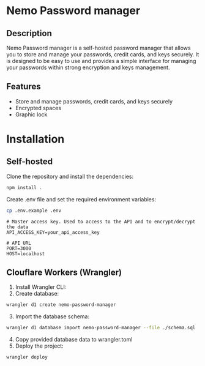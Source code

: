 # Nemo Password manager

## Description

Nemo Password manager is a self-hosted password manager that allows you to store and manage your passwords, credit cards, and keys securely. It is designed to be easy to use and provides a simple interface for managing your passwords within strong encryption and keys management.

## Features
- Store and manage passwords, credit cards, and keys securely
- Encrypted spaces
- Graphic lock

# Installation

## Self-hosted

Clone the repository and install the dependencies:

```bash
npm install .
```

Create .env file and set the required environment variables:

```bash
cp .env.example .env
```

```dotenv
# Master access key. Used to access to the API and to encrypt/decrypt the data
API_ACCESS_KEY=your_api_access_key

# API URL
PORT=3000
HOST=localhost
```

## Clouflare Workers (Wrangler)

1. Install Wrangler CLI:
2. Create database:
```bash
wrangler d1 create nemo-password-manager
```

3. Import the database schema:
```bash
wrangler d1 database import nemo-password-manager --file ./schema.sql
```

4. Copy provided database data to wrangler.toml
5. Deploy the project:
```bash
wrangler deploy
```

